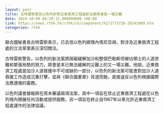 ```yaml
---
layout: post
title: 古特雷斯警告以色列針對近東救濟工程處新法案將會是一場災難
date: 2024-10-09 04:29:12.000000000 +08:00
link: https://news.rthk.hk/rthk/ch/component/k2/1773726-20241009.htm
categories: rthk
---
```


聯合國秘書長古特雷斯表示，已去信以色列總理內塔尼亞胡，對涉及近東救濟工程處的立法草案表示深切關注。

古特雷斯警告，以色列的新法案將阻礙緩解加沙和整個巴勒斯坦被佔領土的人道苦難和緊張局勢的努力，將會是本已無法緩解的災難上的又一場災難。他說，近東救濟工程處是加沙人道救援中不可或缺的一部分，以色列的新法案可能會對加沙人道救援工作造成沉重打擊，並與《聯合國憲章》背道而馳，直接違反以色列根據國際法應遵循的義務。

以色列議會據報將在周末審議兩項法案，其中一項旨在禁止近東救濟工程處在以色列境內開展任何活動或提供服務，另一項旨在終止自1967年以來允許近東救濟工程處運作的法律協議。
